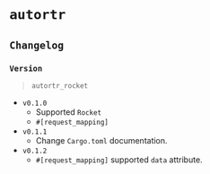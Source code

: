 # `autortr`

## `Changelog`

### `Version`

> `autortr_rocket`

- `v0.1.0`
    - Supported `Rocket`
    - `#[request_mapping]`
- `v0.1.1`
    - Change `Cargo.toml` documentation.
- `v0.1.2`
    - `#[request_mapping]` supported `data` attribute.
